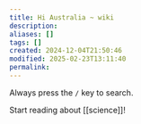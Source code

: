 ```yaml
---
title: Hi Australia ~ wiki
description: 
aliases: []
tags: []
created: 2024-12-04T21:50:46
modified: 2025-02-23T13:11:40
permalink:
---
```


Always press the `/` key to search.

Start reading about [[science]]!
